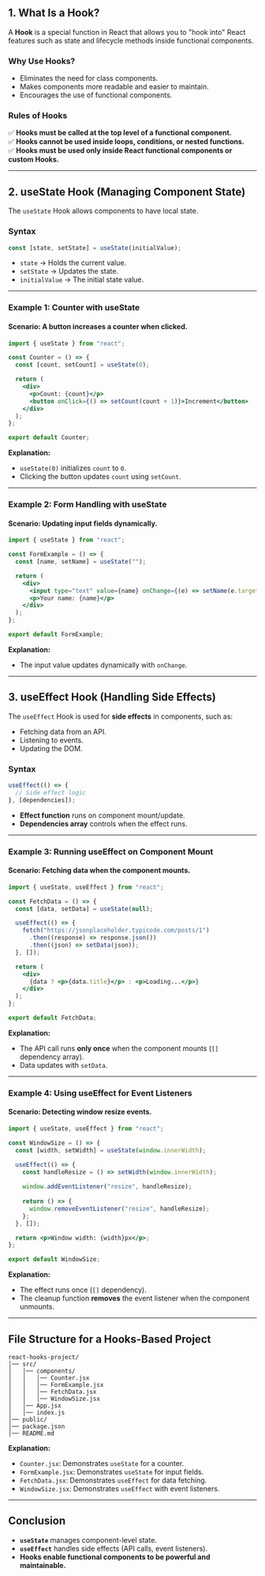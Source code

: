 ## **1. What Is a Hook?**
A **Hook** is a special function in React that allows you to "hook into" React features such as state and lifecycle methods inside functional components.  

### **Why Use Hooks?**
- Eliminates the need for class components.
- Makes components more readable and easier to maintain.
- Encourages the use of functional components.

### **Rules of Hooks**
✅ **Hooks must be called at the top level of a functional component.**  
✅ **Hooks cannot be used inside loops, conditions, or nested functions.**  
✅ **Hooks must be used only inside React functional components or custom Hooks.**  

---

## **2. useState Hook (Managing Component State)**
The `useState` Hook allows components to have local state.  

### **Syntax**
```jsx
const [state, setState] = useState(initialValue);
```
- `state` → Holds the current value.  
- `setState` → Updates the state.  
- `initialValue` → The initial state value.  

---

### **Example 1: Counter with useState**
#### **Scenario: A button increases a counter when clicked.**
```jsx
import { useState } from "react";

const Counter = () => {
  const [count, setCount] = useState(0);

  return (
    <div>
      <p>Count: {count}</p>
      <button onClick={() => setCount(count + 1)}>Increment</button>
    </div>
  );
};

export default Counter;
```
**Explanation:**  
- `useState(0)` initializes `count` to `0`.  
- Clicking the button updates `count` using `setCount`.  

---

### **Example 2: Form Handling with useState**
#### **Scenario: Updating input fields dynamically.**
```jsx
import { useState } from "react";

const FormExample = () => {
  const [name, setName] = useState("");

  return (
    <div>
      <input type="text" value={name} onChange={(e) => setName(e.target.value)} />
      <p>Your name: {name}</p>
    </div>
  );
};

export default FormExample;
```
**Explanation:**  
- The input value updates dynamically with `onChange`.  

---

## **3. useEffect Hook (Handling Side Effects)**
The `useEffect` Hook is used for **side effects** in components, such as:
- Fetching data from an API.
- Listening to events.
- Updating the DOM.

### **Syntax**
```jsx
useEffect(() => {
  // Side effect logic
}, [dependencies]);
```
- **Effect function** runs on component mount/update.
- **Dependencies array** controls when the effect runs.

---

### **Example 3: Running useEffect on Component Mount**
#### **Scenario: Fetching data when the component mounts.**
```jsx
import { useState, useEffect } from "react";

const FetchData = () => {
  const [data, setData] = useState(null);

  useEffect(() => {
    fetch("https://jsonplaceholder.typicode.com/posts/1")
      .then((response) => response.json())
      .then((json) => setData(json));
  }, []);

  return (
    <div>
      {data ? <p>{data.title}</p> : <p>Loading...</p>}
    </div>
  );
};

export default FetchData;
```
**Explanation:**  
- The API call runs **only once** when the component mounts (`[]` dependency array).  
- Data updates with `setData`.  

---

### **Example 4: Using useEffect for Event Listeners**
#### **Scenario: Detecting window resize events.**
```jsx
import { useState, useEffect } from "react";

const WindowSize = () => {
  const [width, setWidth] = useState(window.innerWidth);

  useEffect(() => {
    const handleResize = () => setWidth(window.innerWidth);
    
    window.addEventListener("resize", handleResize);
    
    return () => {
      window.removeEventListener("resize", handleResize);
    };
  }, []);

  return <p>Window width: {width}px</p>;
};

export default WindowSize;
```
**Explanation:**  
- The effect runs once (`[]` dependency).  
- The cleanup function **removes** the event listener when the component unmounts.  

---

## **File Structure for a Hooks-Based Project**
```
react-hooks-project/
│── src/
│   │── components/
│   │   │── Counter.jsx
│   │   │── FormExample.jsx
│   │   │── FetchData.jsx
│   │   │── WindowSize.jsx
│   │── App.jsx
│   │── index.js
│── public/
│── package.json
│── README.md
```
**Explanation:**
- `Counter.jsx`: Demonstrates `useState` for a counter.
- `FormExample.jsx`: Demonstrates `useState` for input fields.
- `FetchData.jsx`: Demonstrates `useEffect` for data fetching.
- `WindowSize.jsx`: Demonstrates `useEffect` with event listeners.

---

## **Conclusion**
- **`useState`** manages component-level state.  
- **`useEffect`** handles side effects (API calls, event listeners).  
- **Hooks enable functional components to be powerful and maintainable.**  
